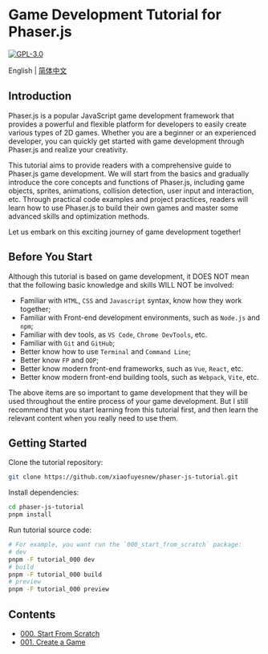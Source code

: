# Game Development Tutorial for Phaser.js

[![GPL-3.0](https://img.shields.io/github/license/xiaofuyesnew/phaser-js-tutorial)](https://www.gnu.org/licenses/gpl-3.0.html)

English | [简体中文](README.zh-CN.md)

## Introduction

Phaser.js is a popular JavaScript game development framework that provides a powerful and flexible platform for developers to easily create various types of 2D games. Whether you are a beginner or an experienced developer, you can quickly get started with game development through Phaser.js and realize your creativity.

This tutorial aims to provide readers with a comprehensive guide to Phaser.js game development. We will start from the basics and gradually introduce the core concepts and functions of Phaser.js, including game objects, sprites, animations, collision detection, user input and interaction, etc. Through practical code examples and project practices, readers will learn how to use Phaser.js to build their own games and master some advanced skills and optimization methods.

Let us embark on this exciting journey of game development together!

## Before You Start

Although this tutorial is based on game development, it DOES NOT mean that the following basic knowledge and skills WILL NOT be involved:

- Familiar with `HTML`, `CSS` and `Javascript` syntax, know how they work together;
- Familiar with Front-end development environments, such as `Node.js` and `npm`;
- Familiar with dev tools, as `VS Code`, `Chrome DevTools`, etc.
- Familiar with `Git` and `GitHub`;
- Better know how to use `Terminal` and `Command Line`;
- Better know `FP` and `OOP`;
- Better know modern front-end frameworks, such as `Vue`, `React`, etc.
- Better know modern front-end building tools, such as `Webpack`, `Vite`, etc.

The above items are so important to game development that they will be used throughout the entire process of your game development. But I still recommend that you start learning from this tutorial first, and then learn the relevant content when you really need to use them.

## Getting Started

Clone the tutorial repository:

```bash
git clone https://github.com/xiaofuyesnew/phaser-js-tutorial.git
```

Install dependencies:

```bash
cd phaser-js-tutorial
pnpm install
```

Run tutorial source code:

```bash
# For example, you want run the `000_start_from_scratch` package:
# dev
pnpm -F tutorial_000 dev
# build
pnpm -F tutorial_000 build
# preview
pnpm -F tutorial_000 preview
```

## Contents

- [000. Start From Scratch](./packages/000_start_from_scratch/README.md)
- [001. Create a Game](./packages/001_create_a_game/README.md)
